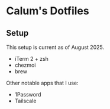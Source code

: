 # Calum's Dotfiles

## Setup

This setup is current as of August 2025.

- iTerm 2 + zsh
- chezmoi
- brew


Other notable apps that I use:

- 1Password
- Tailscale

